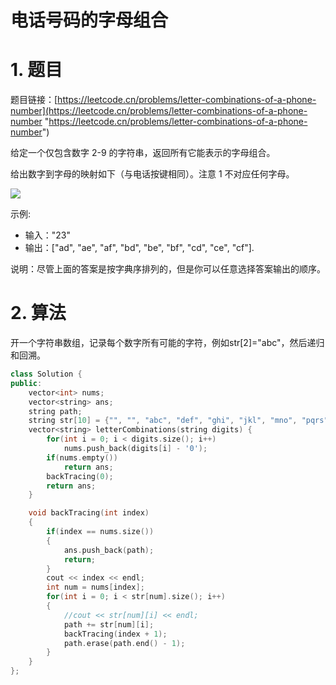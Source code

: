 # 电话号码的字母组合

# 1. 题目

题目链接：[https://leetcode.cn/problems/letter-combinations-of-a-phone-number](https://leetcode.cn/problems/letter-combinations-of-a-phone-number "https://leetcode.cn/problems/letter-combinations-of-a-phone-number")

给定一个仅包含数字 2-9 的字符串，返回所有它能表示的字母组合。

给出数字到字母的映射如下（与电话按键相同）。注意 1 不对应任何字母。

![](https://code-thinking-1253855093.file.myqcloud.com/pics/2020102916424043.png)

示例:

- 输入："23"
- 输出：\["ad", "ae", "af", "bd", "be", "bf", "cd", "ce", "cf"].

说明：尽管上面的答案是按字典序排列的，但是你可以任意选择答案输出的顺序。

# 2. 算法

开一个字符串数组，记录每个数字所有可能的字符，例如str\[2]="abc"，然后递归和回溯。

```c++
class Solution {
public:
    vector<int> nums;
    vector<string> ans;
    string path;
    string str[10] = {"", "", "abc", "def", "ghi", "jkl", "mno", "pqrs", "tuv", "wxyz"};
    vector<string> letterCombinations(string digits) {
        for(int i = 0; i < digits.size(); i++)
            nums.push_back(digits[i] - '0');
        if(nums.empty())
            return ans;
        backTracing(0);
        return ans;
    }

    void backTracing(int index)
    {
        if(index == nums.size())
        {
            ans.push_back(path);
            return;
        }
        cout << index << endl;
        int num = nums[index];
        for(int i = 0; i < str[num].size(); i++)
        {
            //cout << str[num][i] << endl;
            path += str[num][i];
            backTracing(index + 1);
            path.erase(path.end() - 1);
        }
    }
};
```
